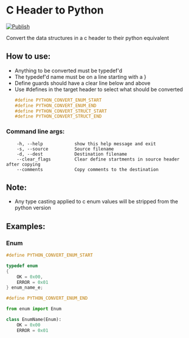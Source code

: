 # C Header to Python

[![Publish](https://github.com/zacrogers/HeadToPy/actions/workflows/main.yml/badge.svg)](https://github.com/zacrogers/HeadToPy/actions/workflows/main.yml)

Convert the data structures in a c header to their python equivalent

## How to use:
* Anything to be converted must be typedef'd
* The typedef'd name must be on a line starting with a }
* Define guards should have a clear line below and above
* Use #defines in the target header to select what should be converted
    ```c
    #define PYTHON_CONVERT_ENUM_START
    #define PYTHON_CONVERT_ENUM_END
    #define PYTHON_CONVERT_STRUCT_START
    #define PYTHON_CONVERT_STRUCT_END
    ```

### Command line args:
```
    -h, --help            show this help message and exit
    -s, --source          Source filename
    -d, --dest            Destination filename
    --clear_flags         Clear define startments in source header after copying
    --comments            Copy comments to the destination
```
## Note:
* Any type casting applied to c enum values will be stripped from the python version

## Examples:
### Enum

``` c
#define PYTHON_CONVERT_ENUM_START

typedef enum
{
    OK = 0x00,
    ERROR = 0x01
} enum_name_e;

#define PYTHON_CONVERT_ENUM_END
```

```python
from enum import Enum

class EnumName(Enum):
    OK = 0x00
    ERROR = 0x01
```
